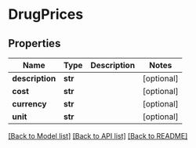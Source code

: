 # DrugPrices

## Properties
Name | Type | Description | Notes
------------ | ------------- | ------------- | -------------
**description** | **str** |  | [optional] 
**cost** | **str** |  | [optional] 
**currency** | **str** |  | [optional] 
**unit** | **str** |  | [optional] 

[[Back to Model list]](../README.md#documentation-for-models) [[Back to API list]](../README.md#documentation-for-api-endpoints) [[Back to README]](../README.md)

